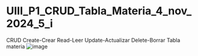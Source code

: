 # UIII_P1_CRUD_Tabla_Materia_4_nov_2024_5_i
CRUD  Create-Crear Read-Leer Update-Actualizar Delete-Borrar Tabla materia
![image](https://github.com/user-attachments/assets/d27ef422-5f62-4433-b544-b05cb628c6ab)
